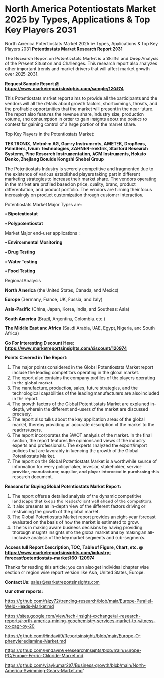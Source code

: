 # North America Potentiostats Market 2025 by Types, Applications & Top Key Players 2031
North America Potentiostats Market 2025 by Types, Applications & Top Key Players 2031
<strong>Potentiostats Market Research Report 2031</strong>

The Research Report on Potentiostats Market is a Skillful and Deep Analysis of the Present Situation and Challenges. This research report also analyzes other important trends and market drivers that will affect market growth over 2025-2031.

<strong>Request Sample Report @ <a href=https://www.marketreportsinsights.com/sample/120974>https://www.marketreportsinsights.com/sample/120974</a></strong>

This Potentiostats market report aims to provide all the participants and the vendors will all the details about growth factors, shortcomings, threats, and the profitable opportunities that the market will present in the near future. The report also features the revenue share, industry size, production volume, and consumption in order to gain insights about the politics to contest for gaining control of a large portion of the market share.

Top Key Players in the Potentiostats Market:

<strong>TEKTRONIX, Metrohm AG, Gamry Instruments, AMETEK, DropSens, PalmSens, Ivium Technologies, ZAHNER-elektrik, Stanford Research Systems, Pine Research Instrumentation, ACM Instruments, Hokuto Denko, Zhejiang Boruide Kongzhi Shebei Group</strong>

The Potentiostats Industry is severely competitive and fragmented due to the existence of various established players taking part in different marketing strategies to increase their market share. The vendors operating in the market are profiled based on price, quality, brand, product differentiation, and product portfolio. The vendors are turning their focus increasingly on product customization through customer interaction.

Potentiostats Market Major Types are:

<strong>• Bipotentiostat

• Polypotentiostat</strong>

Market Major end-user applications :

<strong>• Environmental Monitoring

• Drug Testing

• Water Testing

• Food Testing</strong>

Regional Analysis

</u><strong><b>North America</b></strong> (the United States, Canada, and Mexico)

<strong><b>Europe </b></strong>(Germany, France, UK, Russia, and Italy)

<strong><b>Asia-Pacific</b></strong> (China, Japan, Korea, India, and Southeast Asia)

<strong><b>South America</b></strong> (Brazil, Argentina, Colombia, etc.)

<strong><b>The Middle East and Africa</b></strong> (Saudi Arabia, UAE, Egypt, Nigeria, and South Africa)

<strong>Go For Interesting Discount Here: <a href=https://www.marketreportsinsights.com/discount/120974>https://www.marketreportsinsights.com/discount/120974</a></strong>

<strong>Points Covered in The Report:</strong>
<ol>
  <li>The major points considered in the Global Potentiostats Market report include the leading competitors operating in the global market.</li>
  <li>The report also contains the company profiles of the players operating in the global market.</li>
  <li>The manufacture, production, sales, future strategies, and the technological capabilities of the leading manufacturers are also included in the report.</li>
  <li>The growth factors of the Global Potentiostats Market are explained in-depth, wherein the different end-users of the market are discussed precisely.</li>
  <li>The report also talks about the key application areas of the global market, thereby providing an accurate description of the market to the readers/users.</li>
  <li>The report incorporates the SWOT analysis of the market. In the final section, the report features the opinions and views of the industry experts and professionals. The experts analyzed the export/import policies that are favorably influencing the growth of the Global Potentiostats Market.</li>
  <li>The report on the Global Potentiostats Market is a worthwhile source of information for every policymaker, investor, stakeholder, service provider, manufacturer, supplier, and player interested in purchasing this research document.</li>
</ol>
<strong>Reasons for Buying Global Potentiostats Market Report:</strong>

<ol>
  <li>The report offers a detailed analysis of the dynamic competitive landscape that keeps the reader/client well ahead of the competitors.</li>
  <li>It also presents an in-depth view of the different factors driving or restraining the growth of the global market.</li>
  <li>The Global Potentiostats Market report provides an eight-year forecast evaluated on the basis of how the market is estimated to grow.</li>
  <li>It helps in making aware business decisions by having providing thorough insights insights into the global market and by making an all-inclusive analysis of the key market segments and sub-segments.</li>
</ol>
<strong>Access full Report Description, TOC, Table of Figure, Chart, etc. @ <a href=https://www.marketreportsinsights.com/industry-forecast/potentiostats-market360-120974>https://www.marketreportsinsights.com/industry-forecast/potentiostats-market360-120974</a></strong>


Thanks for reading this article; you can also get individual chapter wise section or region wise report version like Asia, United States, Europe.

<strong>Contact Us:</strong>
sales@marketreportsinsights.com

<strong>Our other reports:</strong>

<a href=https://github.com/faizy72/trending-research/blob/main/Europe-Parallel-Weld-Heads-Market.md>https://github.com/faizy72/trending-research/blob/main/Europe-Parallel-Weld-Heads-Market.md</a>

<a href=https://sites.google.com/view/tech-insight-exchange/all-research-reports/north-america-mining-geochemistry-services-market-to-witness-xx-cagr-by-20>https://sites.google.com/view/tech-insight-exchange/all-research-reports/north-america-mining-geochemistry-services-market-to-witness-xx-cagr-by-20</a>

<a href=https://github.com/Hindavii9/Reportsinsights/blob/main/Europe-O-phenylenediamine-Market.md>https://github.com/Hindavii9/Reportsinsights/blob/main/Europe-O-phenylenediamine-Market.md</a>

<a href=https://github.com/Hindavii9/ReasearchInsights/blob/main/Europe-PC/Europe-Ferric-Chloride-Market.md>https://github.com/Hindavii9/ReasearchInsights/blob/main/Europe-PC/Europe-Ferric-Chloride-Market.md</a>

<a href=https://github.com/vijaykumar207/Business-growth/blob/main/North-America-Swimming-Gears-Market.md>https://github.com/vijaykumar207/Business-growth/blob/main/North-America-Swimming-Gears-Market.md</a>"
